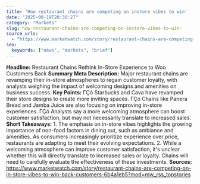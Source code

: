 ```yaml
---
title: 'How restaurant chains are competing on instore vibes to win'
date: "2025-08-19T20:30:27"
category: "Markets"
slug: how-restaurant-chains-are-competing-on-instore-vibes-to-win-
source_urls:
  - "https://www.marketwatch.com/story/restaurant-chains-are-competing-on-in-store-vibes-to-win-back-customers-6b4a1eb5?mod=mw_rss_topstories"
seo:
  keywords: ["news", "markets", "brief"]
---
```

**Headline:** Restaurant Chains Rethink In-Store Experience to Woo Customers Back  **Summary Meta Description:** Major restaurant chains are revamping their in-store atmospheres to regain customer loyalty, with analysts weighing the impact of welcoming designs and amenities on business success.  **Key Points:**  ΓÇó Starbucks and Cava have revamped their store designs to create more inviting spaces. ΓÇó Chains like Panera Bread and Jamba Juice are also focusing on improving in-store experiences. ΓÇó Analysts say a more welcoming atmosphere can boost customer satisfaction, but may not necessarily translate to increased sales.  **Short Takeaways:**  1. The emphasis on in-store vibes highlights the growing importance of non-food factors in dining out, such as ambiance and amenities. As consumers increasingly prioritize experience over price, restaurants are adapting to meet their evolving expectations. 2. While a welcoming atmosphere can improve customer satisfaction, it's unclear whether this will directly translate to increased sales or loyalty. Chains will need to carefully evaluate the effectiveness of these investments.  **Sources:**  https://www.marketwatch.com/story/restaurant-chains-are-competing-on-in-store-vibes-to-win-back-customers-6b4a1eb5?mod=mw_rss_topstories 
